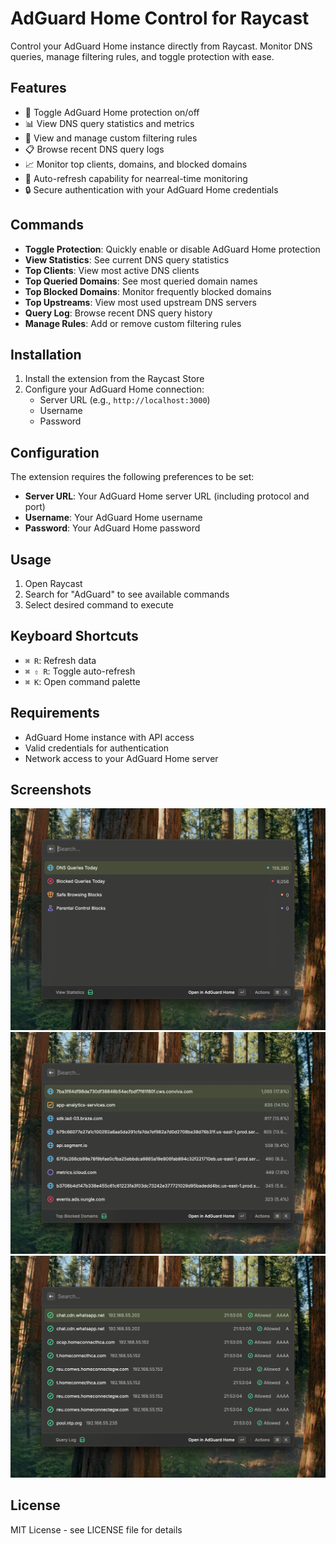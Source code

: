 # AdGuard Home Control for Raycast

Control your AdGuard Home instance directly from Raycast. Monitor DNS queries, manage filtering rules, and toggle protection with ease.

## Features

- 🔄 Toggle AdGuard Home protection on/off
- 📊 View DNS query statistics and metrics
- 📝 View and manage custom filtering rules
- 📋 Browse recent DNS query logs
- 📈 Monitor top clients, domains, and blocked domains
- 🔄 Auto-refresh capability for nearreal-time monitoring
- 🔒 Secure authentication with your AdGuard Home credentials

## Commands

- **Toggle Protection**: Quickly enable or disable AdGuard Home protection
- **View Statistics**: See current DNS query statistics
- **Top Clients**: View most active DNS clients
- **Top Queried Domains**: See most queried domain names
- **Top Blocked Domains**: Monitor frequently blocked domains
- **Top Upstreams**: View most used upstream DNS servers
- **Query Log**: Browse recent DNS query history
- **Manage Rules**: Add or remove custom filtering rules

## Installation

1. Install the extension from the Raycast Store
2. Configure your AdGuard Home connection:
   - Server URL (e.g., `http://localhost:3000`)
   - Username
   - Password

## Configuration

The extension requires the following preferences to be set:

- **Server URL**: Your AdGuard Home server URL (including protocol and port)
- **Username**: Your AdGuard Home username
- **Password**: Your AdGuard Home password

## Usage

1. Open Raycast
2. Search for "AdGuard" to see available commands
3. Select desired command to execute

## Keyboard Shortcuts

- `⌘ R`: Refresh data
- `⌘ ⇧ R`: Toggle auto-refresh
- `⌘ K`: Open command palette

## Requirements

- AdGuard Home instance with API access
- Valid credentials for authentication
- Network access to your AdGuard Home server

## Screenshots

![Statistics](./images/statistics.png)
![Top Blocked](./images/top_blocked.png)
![Query Log](./images/query_log.png)

## License

MIT License - see LICENSE file for details 